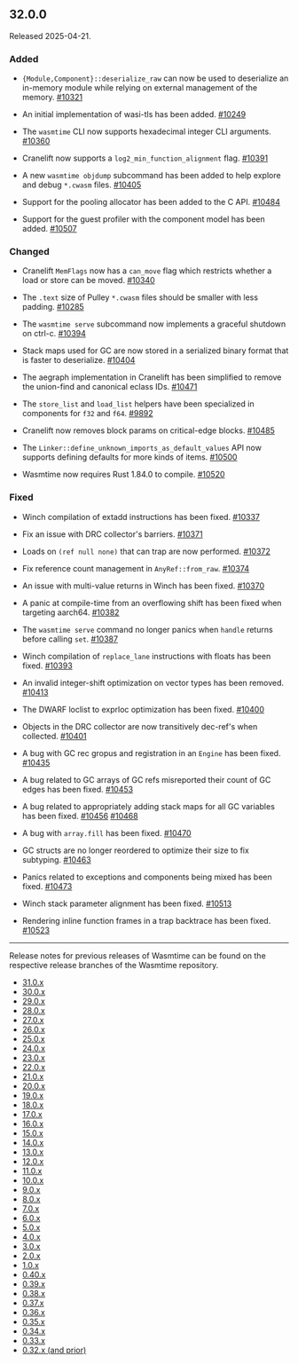 ## 32.0.0

Released 2025-04-21.

### Added

* `{Module,Component}::deserialize_raw` can now be used to deserialize an
  in-memory module while relying on external management of the memory.
  [#10321](https://github.com/bytecodealliance/wasmtime/pull/10321)

* An initial implementation of wasi-tls has been added.
  [#10249](https://github.com/bytecodealliance/wasmtime/pull/10249)

* The `wasmtime` CLI now supports hexadecimal integer CLI arguments.
  [#10360](https://github.com/bytecodealliance/wasmtime/pull/10360)

* Cranelift now supports a `log2_min_function_alignment` flag.
  [#10391](https://github.com/bytecodealliance/wasmtime/pull/10391)

* A new `wasmtime objdump` subcommand has been added to help explore and debug
  `*.cwasm` files.
  [#10405](https://github.com/bytecodealliance/wasmtime/pull/10405)

* Support for the pooling allocator has been added to the C API.
  [#10484](https://github.com/bytecodealliance/wasmtime/pull/10484)

* Support for the guest profiler with the component model has been added.
  [#10507](https://github.com/bytecodealliance/wasmtime/pull/10507)

### Changed

* Cranelift `MemFlags` now has a `can_move` flag which restricts whether a load
  or store can be moved.
  [#10340](https://github.com/bytecodealliance/wasmtime/pull/10340)

* The `.text` size of Pulley `*.cwasm` files should be smaller with less
  padding.
  [#10285](https://github.com/bytecodealliance/wasmtime/pull/10285)

* The `wasmtime serve` subcommand now implements a graceful shutdown on ctrl-c.
  [#10394](https://github.com/bytecodealliance/wasmtime/pull/10394)

* Stack maps used for GC are now stored in a serialized binary format that is
  faster to deserialize.
  [#10404](https://github.com/bytecodealliance/wasmtime/pull/10404)

* The aegraph implementation in Cranelift has been simplified to remove the
  union-find and canonical eclass IDs.
  [#10471](https://github.com/bytecodealliance/wasmtime/pull/10471)

* The `store_list` and `load_list` helpers have been specialized in components
  for `f32` and `f64`.
  [#9892](https://github.com/bytecodealliance/wasmtime/pull/9892)

* Cranelift now removes block params on critical-edge blocks.
  [#10485](https://github.com/bytecodealliance/wasmtime/pull/10485)

* The `Linker::define_unknown_imports_as_default_values` API now supports
  defining defaults for more kinds of items.
  [#10500](https://github.com/bytecodealliance/wasmtime/pull/10500)

* Wasmtime now requires Rust 1.84.0 to compile.
  [#10520](https://github.com/bytecodealliance/wasmtime/pull/10520)

### Fixed

* Winch compilation of extadd instructions has been fixed.
  [#10337](https://github.com/bytecodealliance/wasmtime/pull/10337)

* Fix an issue with DRC collector's barriers.
  [#10371](https://github.com/bytecodealliance/wasmtime/pull/10371)

* Loads on `(ref null none)` that can trap are now performed.
  [#10372](https://github.com/bytecodealliance/wasmtime/pull/10372)

* Fix reference count management in `AnyRef::from_raw`.
  [#10374](https://github.com/bytecodealliance/wasmtime/pull/10374)

* An issue with multi-value returns in Winch has been fixed.
  [#10370](https://github.com/bytecodealliance/wasmtime/pull/10370)

* A panic at compile-time from an overflowing shift has been fixed when
  targeting aarch64.
  [#10382](https://github.com/bytecodealliance/wasmtime/pull/10382)

* The `wasmtime serve` command no longer panics when `handle` returns before
  calling `set`.
  [#10387](https://github.com/bytecodealliance/wasmtime/pull/10387)

* Winch compilation of `replace_lane` instructions with floats has been fixed.
  [#10393](https://github.com/bytecodealliance/wasmtime/pull/10393)

* An invalid integer-shift optimization on vector types has been removed.
  [#10413](https://github.com/bytecodealliance/wasmtime/pull/10413)

* The DWARF loclist to exprloc optimization has been fixed.
  [#10400](https://github.com/bytecodealliance/wasmtime/pull/10400)

* Objects in the DRC collector are now transitively dec-ref's when collected.
  [#10401](https://github.com/bytecodealliance/wasmtime/pull/10401)

* A bug with GC rec gropus and registration in an `Engine` has been fixed.
  [#10435](https://github.com/bytecodealliance/wasmtime/pull/10435)

* A bug related to GC arrays of GC refs misreported their count of GC edges has
  been fixed.
  [#10453](https://github.com/bytecodealliance/wasmtime/pull/10453)

* A bug related to appropriately adding stack maps for all GC variables has been
  fixed.
  [#10456](https://github.com/bytecodealliance/wasmtime/pull/10456)
  [#10468](https://github.com/bytecodealliance/wasmtime/pull/10468)

* A bug with `array.fill` has been fixed.
  [#10470](https://github.com/bytecodealliance/wasmtime/pull/10470)

* GC structs are no longer reordered to optimize their size to fix subtyping.
  [#10463](https://github.com/bytecodealliance/wasmtime/pull/10463)

* Panics related to exceptions and components being mixed has been fixed.
  [#10473](https://github.com/bytecodealliance/wasmtime/pull/10473)

* Winch stack parameter alignment has been fixed.
  [#10513](https://github.com/bytecodealliance/wasmtime/pull/10513)

* Rendering inline function frames in a trap backtrace has been fixed.
  [#10523](https://github.com/bytecodealliance/wasmtime/pull/10523)

--------------------------------------------------------------------------------

Release notes for previous releases of Wasmtime can be found on the respective
release branches of the Wasmtime repository.

<!-- ARCHIVE_START -->
* [31.0.x](https://github.com/bytecodealliance/wasmtime/blob/release-31.0.0/RELEASES.md)
* [30.0.x](https://github.com/bytecodealliance/wasmtime/blob/release-30.0.0/RELEASES.md)
* [29.0.x](https://github.com/bytecodealliance/wasmtime/blob/release-29.0.0/RELEASES.md)
* [28.0.x](https://github.com/bytecodealliance/wasmtime/blob/release-28.0.0/RELEASES.md)
* [27.0.x](https://github.com/bytecodealliance/wasmtime/blob/release-27.0.0/RELEASES.md)
* [26.0.x](https://github.com/bytecodealliance/wasmtime/blob/release-26.0.0/RELEASES.md)
* [25.0.x](https://github.com/bytecodealliance/wasmtime/blob/release-25.0.0/RELEASES.md)
* [24.0.x](https://github.com/bytecodealliance/wasmtime/blob/release-24.0.0/RELEASES.md)
* [23.0.x](https://github.com/bytecodealliance/wasmtime/blob/release-23.0.0/RELEASES.md)
* [22.0.x](https://github.com/bytecodealliance/wasmtime/blob/release-22.0.0/RELEASES.md)
* [21.0.x](https://github.com/bytecodealliance/wasmtime/blob/release-21.0.0/RELEASES.md)
* [20.0.x](https://github.com/bytecodealliance/wasmtime/blob/release-20.0.0/RELEASES.md)
* [19.0.x](https://github.com/bytecodealliance/wasmtime/blob/release-19.0.0/RELEASES.md)
* [18.0.x](https://github.com/bytecodealliance/wasmtime/blob/release-18.0.0/RELEASES.md)
* [17.0.x](https://github.com/bytecodealliance/wasmtime/blob/release-17.0.0/RELEASES.md)
* [16.0.x](https://github.com/bytecodealliance/wasmtime/blob/release-16.0.0/RELEASES.md)
* [15.0.x](https://github.com/bytecodealliance/wasmtime/blob/release-15.0.0/RELEASES.md)
* [14.0.x](https://github.com/bytecodealliance/wasmtime/blob/release-14.0.0/RELEASES.md)
* [13.0.x](https://github.com/bytecodealliance/wasmtime/blob/release-13.0.0/RELEASES.md)
* [12.0.x](https://github.com/bytecodealliance/wasmtime/blob/release-12.0.0/RELEASES.md)
* [11.0.x](https://github.com/bytecodealliance/wasmtime/blob/release-11.0.0/RELEASES.md)
* [10.0.x](https://github.com/bytecodealliance/wasmtime/blob/release-10.0.0/RELEASES.md)
* [9.0.x](https://github.com/bytecodealliance/wasmtime/blob/release-9.0.0/RELEASES.md)
* [8.0.x](https://github.com/bytecodealliance/wasmtime/blob/release-8.0.0/RELEASES.md)
* [7.0.x](https://github.com/bytecodealliance/wasmtime/blob/release-7.0.0/RELEASES.md)
* [6.0.x](https://github.com/bytecodealliance/wasmtime/blob/release-6.0.0/RELEASES.md)
* [5.0.x](https://github.com/bytecodealliance/wasmtime/blob/release-5.0.0/RELEASES.md)
* [4.0.x](https://github.com/bytecodealliance/wasmtime/blob/release-4.0.0/RELEASES.md)
* [3.0.x](https://github.com/bytecodealliance/wasmtime/blob/release-3.0.0/RELEASES.md)
* [2.0.x](https://github.com/bytecodealliance/wasmtime/blob/release-2.0.0/RELEASES.md)
* [1.0.x](https://github.com/bytecodealliance/wasmtime/blob/release-1.0.0/RELEASES.md)
* [0.40.x](https://github.com/bytecodealliance/wasmtime/blob/release-0.40.0/RELEASES.md)
* [0.39.x](https://github.com/bytecodealliance/wasmtime/blob/release-0.39.0/RELEASES.md)
* [0.38.x](https://github.com/bytecodealliance/wasmtime/blob/release-0.38.0/RELEASES.md)
* [0.37.x](https://github.com/bytecodealliance/wasmtime/blob/release-0.37.0/RELEASES.md)
* [0.36.x](https://github.com/bytecodealliance/wasmtime/blob/release-0.36.0/RELEASES.md)
* [0.35.x](https://github.com/bytecodealliance/wasmtime/blob/release-0.35.0/RELEASES.md)
* [0.34.x](https://github.com/bytecodealliance/wasmtime/blob/release-0.34.0/RELEASES.md)
* [0.33.x](https://github.com/bytecodealliance/wasmtime/blob/release-0.33.0/RELEASES.md)
* [0.32.x (and prior)](https://github.com/bytecodealliance/wasmtime/blob/release-0.32.0/RELEASES.md)
